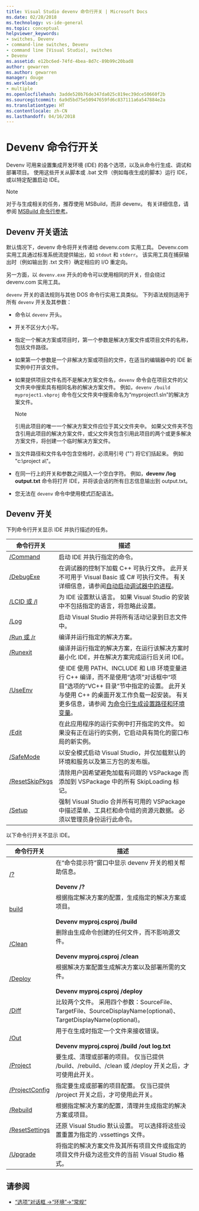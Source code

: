 ```yaml
---
title: Visual Studio devenv 命令行开关 | Microsoft Docs
ms.date: 02/28/2018
ms.technology: vs-ide-general
ms.topic: conceptual
helpviewer_keywords:
- switches, Devenv
- command-line switches, Devenv
- command line [Visual Studio], switches
- Devenv
ms.assetid: e12bc6ed-74fd-4bea-8d7c-89b99c20bad8
author: gewarren
ms.author: gewarren
manager: douge
ms.workload:
- multiple
ms.openlocfilehash: 3adde520b76de347da025c819ec39dce50660f2b
ms.sourcegitcommit: 6a9d5bd75e50947659fd6c837111a6a547884e2a
ms.translationtype: HT
ms.contentlocale: zh-CN
ms.lasthandoff: 04/16/2018
---
```

# <a name="devenv-command-line-switches"></a>Devenv 命令行开关

Devenv 可用来设置集成开发环境 (IDE) 的各个选项，以及从命令行生成、调试和部署项目。 使用这些开关从脚本或 .bat 文件（例如每夜生成的脚本）运行 IDE，或以特定配置启动 IDE。

> [!NOTE]
> 对于与生成相关的任务，推荐使用 MSBuild，而非 devenv。 有关详细信息，请参阅 [MSBuild 命令行参考](../../msbuild/msbuild-command-line-reference.md)。

## <a name="devenv-switch-syntax"></a>Devenv 开关语法

默认情况下，devenv 命令将开关传递给 devenv.com 实用工具。 Devenv.com 实用工具通过标准系统流提供输出，如 `stdout` 和 `stderr`。 该实用工具在捕获输出时（例如输出到 .txt 文件）确定相应的 I/O 重定向。

另一方面，以 `devenv.exe` 开头的命令可以使用相同的开关，但会绕过 devenv.com 实用工具。

`devenv` 开关的语法规则与其他 DOS 命令行实用工具类似。 下列语法规则适用于所有 `devenv` 开关及其参数：

- 命令以 `devenv` 开头。

- 开关不区分大小写。

- 指定一个解决方案或项目时，第一个参数是解决方案文件或项目文件的名称，包括文件路径。

- 如果第一个参数是一个非解决方案或项目的文件，在适当的编辑器中的 IDE 新实例中打开该文件。

- 如果提供项目文件名而不是解决方案文件名，`devenv` 命令会在项目文件的父文件夹中搜索具有相同名称的解决方案文件。 例如，`devenv /build myproject1.vbproj` 命令在父文件夹中搜索命名为“myproject1.sln”的解决方案文件。

    > [!NOTE]
    > 引用此项目的唯一一个解决方案文件应位于其父文件夹中。 如果父文件夹不包含引用此项目的解决方案文件，或父文件夹包含引用此项目的两个或更多解决方案文件，将创建一个临时解决方案文件。

- 当文件路径和文件名中包含空格时，必须用引号 ("") 将它们括起来。 例如 "c:\project a\\"。

- 在同一行上的开关和参数之间插入一个空白字符。 例如，**devenv /log output.txt** 命令将打开 IDE，并将该会话的所有日志信息输出到 output.txt。

- 您无法在 `devenv` 命令中使用模式匹配语法。

## <a name="devenv-switches"></a>Devenv 开关

下列命令行开关显示 IDE 并执行描述的任务。

|命令行开关|描述|
|-------------------------|-----------------|
|[/Command](../../ide/reference/command-devenv-exe.md)|启动 IDE 并执行指定的命令。|
|[/DebugExe](../../ide/reference/debugexe-devenv-exe.md)|在调试器的控制下加载 C++ 可执行文件。 此开关不可用于 Visual Basic 或 C# 可执行文件。 有关详细信息，请参阅[自动启动调试器中的进程](../../debugger/debug-multiple-processes.md#BKMK_Automatically_start_an_process_in_the_debugger)。|
|[/LCID 或 /l](../../ide/reference/lcid-devenv-exe.md)|为 IDE 设置默认语言。 如果 Visual Studio 的安装中不包括指定的语言，将忽略此设置。|
|[/Log](../../ide/reference/log-devenv-exe.md)|启动 Visual Studio 并将所有活动记录到日志文件中。|
|[/Run 或 /r](../../ide/reference/run-devenv-exe.md)|编译并运行指定的解决方案。|
|[/Runexit](../../ide/reference/runexit-devenv-exe.md)|编译并运行指定的解决方案，在运行该解决方案时最小化 IDE，并在解决方案完成运行后关闭 IDE。|
|[/UseEnv](../../ide/reference/useenv-devenv-exe.md)|使 IDE 使用 PATH、INCLUDE 和 LIB 环境变量进行 C++ 编译，而不是使用“选项”对话框中“项目”选项的“VC++ 目录”节中指定的设置。 此开关与使用 C++ 的桌面开发工作负载一起安装。 有关更多信息，请参阅 [为命令行生成设置路径和环境变量](/cpp/build/setting-the-path-and-environment-variables-for-command-line-builds)。|
|[/Edit](../../ide/reference/edit-devenv-exe.md)|在此应用程序的运行实例中打开指定的文件。 如果没有正在运行的实例，它启动具有简化的窗口布局的新实例。|
|[/SafeMode](../../ide/reference/safemode-devenv-exe.md)|以安全模式启动 Visual Studio，并仅加载默认的环境和服务以及第三方包的发布版。|
|[/ResetSkipPkgs](../../ide/reference/resetskippkgs-devenv-exe.md)|清除用户因希望避免加载有问题的 VSPackage 而添加到 VSPackage 中的所有 SkipLoading 标记。|
|[/Setup](../../ide/reference/setup-devenv-exe.md)|强制 Visual Studio 合并所有可用的 VSPackage 中描述菜单、工具栏和命令组的资源元数据。 必须以管理员身份运行此命令。|

以下命令行开关不显示 IDE。

|命令行开关|描述|
|-------------------------|-----------------|
|[/?](../../ide/reference/q-devenv-exe.md)|在“命令提示符”窗口中显示 devenv 开关的相关帮助信息。<br /><br /> **Devenv /?**|
|[build](../../ide/reference/build-devenv-exe.md)|根据指定解决方案的配置，生成指定的解决方案或项目。<br /><br /> **Devenv myproj.csproj /build**|
|[/Clean](../../ide/reference/clean-devenv-exe.md)|删除由生成命令创建的任何文件，而不影响源文件。<br /><br /> **Devenv myproj.csproj /clean**|
|[/Deploy](../../ide/reference/deploy-devenv-exe.md)|根据解决方案配置生成解决方案以及部署所需的文件。<br /><br /> **Devenv myproj.csproj /deploy**|
|[/Diff](../../ide/reference/diff.md)|比较两个文件。 采用四个参数：SourceFile、TargetFile、SourceDisplayName(optional)、TargetDisplayName(optional)。|
|[/Out](../../ide/reference/out-devenv-exe.md)|用于在生成时指定一个文件来接收错误。<br /><br /> **Devenv myproj.csproj /build /out log.txt**|
|[/Project](../../ide/reference/project-devenv-exe.md)|要生成、清理或部署的项目。 仅当已提供 /build、/rebuild、/clean 或 /deploy 开关之后，才可使用此开关。|
|[/ProjectConfig](../../ide/reference/projectconfig-devenv-exe.md)|指定要生成或部署的项目配置。 仅当已提供 /project 开关之后，才可使用此开关。|
|[/Rebuild](../../ide/reference/rebuild-devenv-exe.md)|根据指定解决方案的配置，清理并生成指定的解决方案或项目。|
|[/ResetSettings](../../ide/reference/resetsettings-devenv-exe.md)|还原 Visual Studio 默认设置。 可以选择将这些设置重置为指定的 .vssettings 文件。|
|[/Upgrade](../../ide/reference/upgrade-devenv-exe.md)|将指定的解决方案文件及其所有项目文件或指定的项目文件升级为这些文件的当前 Visual Studio 格式。|

## <a name="see-also"></a>请参阅

* [“选项”对话框 ->“环境”->“常规”](../../ide/reference/general-environment-options-dialog-box.md)